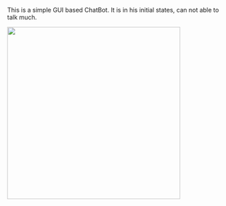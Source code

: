 This is a simple GUI based ChatBot. It is in his initial states, can not able to talk much.

<!-- ![image](https://user-images.githubusercontent.com/84950520/167123909-4d31a0a2-6462-4687-b4e7-c534acea21bd.png) -->

<img src="https://user-images.githubusercontent.com/84950520/167123909-4d31a0a2-6462-4687-b4e7-c534acea21bd.png" width="400" height="400" />
